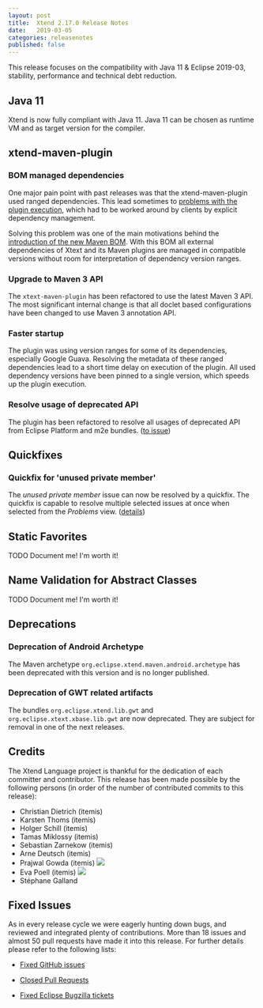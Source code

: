 ```yaml
---
layout: post
title:  Xtend 2.17.0 Release Notes
date:   2019-03-05
categories: releasenotes
published: false
---
```


This release focuses on the compatibility with Java 11 & Eclipse 2019-03, stability, performance and technical debt reduction.

## Java 11

Xtend is now fully compliant with Java 11. Java 11 can be chosen as runtime VM and as target version for the compiler.


## xtend-maven-plugin

### BOM managed dependencies

One major pain point with past releases was that the xtend-maven-plugin used ranged dependencies. This lead sometimes to [problems with the plugin execution](https://github.com/eclipse/xtext/issues/1231), which had to be worked around by clients by explicit dependency management.

Solving this problem was one of the main motivations behind the [introduction of the new Maven BOM](https://www.eclipse.org/Xtext/releasenotes.html#/releasenotes/2019/03/05/version-2-17-0). With this BOM all external dependencies of Xtext and its Maven plugins are managed in compatible versions without room for interpretation of dependency version ranges.

### Upgrade to Maven 3 API

The `xtext-maven-plugin` has been refactored to use the latest Maven 3 API. The most significant internal change is that all doclet based configurations have been changed to use Maven 3 annotation API.

### Faster startup

The plugin was using version ranges for some of its dependencies, especially Google Guava. Resolving the metadata of these ranged dependencies lead to a short time delay on execution of the plugin. All used dependency versions have been pinned to a single version, which speeds up the plugin execution.

### Resolve usage of deprecated API

The plugin has been refactored to resolve all usages of deprecated API from Eclipse Platform and m2e bundles. ([to issue](https://github.com/eclipse/xtext-xtend/issues/647))


## Quickfixes

### Quickfix for 'unused private member'

The _unused private member_ issue can now be resolved by a quickfix. The quickfix is capable to resolve multiple selected issues at once when selected from the _Problems_ view. ([details](https://github.com/eclipse/xtext-xtend/issues/671))

## Static Favorites

TODO Document me! I'm worth it!

## Name Validation for Abstract Classes

TODO Document me! I'm worth it!


## Deprecations

### Deprecation of Android Archetype

The Maven archetype `org.eclipse.xtend.maven.android.archetype` has been deprecated with this version and is no longer published.

### Deprecation of GWT related artifacts

The bundles `org.eclipse.xtend.lib.gwt` and `org.eclipse.xtext.xbase.lib.gwt` are now deprecated. They are subject for removal in one of the next releases.

## Credits

The Xtend Language project is thankful for the dedication of each committer and contributor. This release has been made possible by the following persons (in order of the number of contributed commits to this release):

- Christian Dietrich (itemis)
- Karsten Thoms (itemis)
- Holger Schill (itemis)
- Tamas Miklossy (itemis)
- Sebastian Zarnekow (itemis)
- Arne Deutsch (itemis)
- Prajwal Gowda (itemis) ![](https://img.shields.io/badge/-first%20time%20contributor-green.svg)
- Eva Poell (itemis) ![](https://img.shields.io/badge/-first%20time%20contributor-green.svg)
- Stéphane Galland


## Fixed Issues

As in every release cycle we were eagerly hunting down bugs, and reviewed and integrated plenty of contributions. More than 18 issues and almost 50 pull requests have made it into this release. For further details please refer to the following lists:

* [Fixed GitHub issues](https://github.com/search?q=is%3Aissue+milestone%3ARelease_2.17+is%3Aclosed+repo%3Aeclipse%2Fxtext-xtend&type=Issues)

* [Closed Pull Requests](https://github.com/search?q=is%3Apr+milestone%3ARelease_2.17+is%3Aclosed+repo%3Aeclipse%2Fxtext-xtend&type=Issues)

* [Fixed Eclipse Bugzilla tickets](https://bugs.eclipse.org/bugs/buglist.cgi?bug_status=RESOLVED&bug_status=VERIFIED&bug_status=CLOSED&classification=Modeling&classification=Tools&columnlist=product%2Ccomponent%2Cassigned_to%2Cbug_status%2Cresolution%2Cshort_desc%2Cchangeddate%2Ckeywords&f0=OP&f1=OP&f3=CP&f4=CP&known_name=Xtext%202.17&list_id=16618269&product=TMF&product=Xtend&query_based_on=Xtext%202.17&query_format=advanced&status_whiteboard=v2.17&status_whiteboard_type=allwordssubstr)

